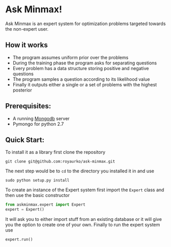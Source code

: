 # Ask Minmax!

Ask Minmax is an expert system for optimization problems targeted towards the non-expert user.

## How it works

 - The program assumes uniform prior over the problems
 - During the training phase the program asks for separating questions
 - Every problem has a data structure storing positive and negative 
questions
 - The program samples a question according to its likelihood value
 - Finally it outputs either a single or a set of problems with the highest
posterior

## Prerequisites: 
 - A running [Mongodb](https://www.mongodb.org/) server 
 - Pymongo for python 2.7

## Quick Start:

To install it as a library first clone the repository

```shell
git clone git@github.com:royaurko/ask-minmax.git

```

The next step would be to `cd` to the directory you installed it in and use

```shell
sudo python setup.py install
```

To create an instance of the Expert system first import the `Expert` class and
then use the basic constructor

```python
from askminmax.expert import Expert
expert = Expert()
```

It will ask you to either import stuff from an existing database or it will give 
you the option to create one of your own. Finally to run the expert system use

```python
expert.run()
```
